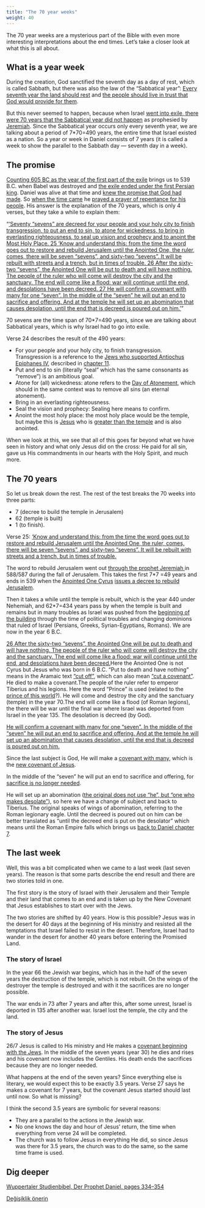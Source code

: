 ```yaml
---
title: "The 70 year weeks"
weight: 40
---
```



The 70 year weeks are a mysterious part of the Bible with even more interesting interpretations about the end times. Let’s take a closer look at what this is all about.


## What is a year week

<a name="e18f"></a>
During the creation, God sanctified the seventh day as a day of rest, which is called Sabbath, but there was also the law of the “Sabbatical year”: [Every seventh year the land should rest](https://www.bibleserver.com/NIV/Leviticus25%3A1-7) and [the people should live in trust that God would provide for them](https://www.bibleserver.com/NIV/Leviticus25%3A20-22).

But this never seemed to happen, because when Israel [went into exile, there were 70 years that the Sabbatical year did not happen](https://www.bibleserver.com/NIV/2%20Chronicles36%3A20-21) as prophesied by [Jeremiah](https://www.bibleserver.com/NIV/Jeremiah25%3A11-12). Since the Sabbatical year occurs only every seventh year, we are talking about a period of 7*70=490 years, the entire time that Israel existed as a nation. So a year or week in Daniel consists of 7 years (it is called a week to show the parallel to the Sabbath day — seventh day in a week).


## The promise

<a name="2d32"></a>
[Counting 605 BC as the year of the first part of the exile](https://seminary.bju.edu/theology-in-3d/so-was-it-70-years-or-not/) brings us to 539 B.C. when Babel was destroyed and [the exile ended under the first Persian king](https://www.bibleserver.com/NIV/2%20Chronicles36%3A22-23). Daniel was alive at that time and [knew the promise that God had made](https://www.bibleserver.com/NIV/Jeremiah29%3A10). So [when the time came](https://www.bibleserver.com/NIV/Daniel9%3A1-2) he [prayed a prayer of repentance for his people](https://www.bibleserver.com/NIV/Daniel9%3A3-19). His answer is the explanation of the 70 years, which is only 4 verses, but they take a while to explain them:

“[‘Seventy “sevens” are decreed for your people and your holy city to finish transgression, to put an end to sin, to atone for wickedness, to bring in everlasting righteousness, to seal up vision and prophecy and to anoint the Most Holy Place. 25 ‘Know and understand this: from the time the word goes out to restore and rebuild Jerusalem until the Anointed One, the ruler, comes, there will be seven “sevens”, and sixty-two “sevens”. It will be rebuilt with streets and a trench, but in times of trouble. 26 After the sixty-two “sevens”, the Anointed One will be put to death and will have nothing. The people of the ruler who will come will destroy the city and the sanctuary. The end will come like a flood: war will continue until the end, and desolations have been decreed. 27 He will confirm a covenant with many for one “seven”. In the middle of the “seven” he will put an end to sacrifice and offering. And at the temple he will set up an abomination that causes desolation, until the end that is decreed is poured out on him.’](https://www.bibleserver.com/NIV/Daniel9%3A24-27)”

70 sevens are the time span of 70*7=490 years, since we are talking about Sabbatical years, which is why Israel had to go into exile.

Verse 24 describes the result of the 490 years:

- For your people and your holy city, to finish transgression. Transgression is a reference to the [Jews who supported Antiochus Epiphanes IV](https://www.bibleserver.com/NIV/Daniel9%3A24-27), described in [chapter 11](https://www.bibleserver.com/NIV/Daniel11%3A32).
- Put and end to sin (literally “seal” which has the same consonants as “remove”) is an ambitious goal.
- Atone for (all) wickedness: atone refers to the [Day of Atonement,](https://www.bibleserver.com/NIV/Leviticus16) which should in the same context was to remove all sins (an eternal atonement).
- Bring in an everlasting righteousness.
- Seal the vision and prophecy: Sealing here means to confirm.
- Anoint the most holy place: the most holy place would be the temple, but maybe this is [Jesus](https://www.bibleserver.com/NIV/Romans3%3A25) who is [greater than the temple](https://www.bibleserver.com/NIV/Matthew12%3A6) and is also anointed.


When we look at this, we see that all of this goes far beyond what we have seen in history and what only Jesus did on the cross: He paid for all sin, gave us His commandments in our hearts with the Holy Spirit, and much more.


## The 70 years

<a name="6576"></a>
So let us break down the rest. The rest of the test breaks the 70 weeks into three parts:

- 7 (decree to build the temple in Jerusalem)
- 62 (temple is built)
- 1 (to finish).


Verse 25: [‘Know and understand this: from the time the word goes out to restore and rebuild Jerusalem until the Anointed One, the ruler, comes, there will be seven “sevens”, and sixty-two “sevens”. It will be rebuilt with streets and a trench, but in times of trouble.](https://www.bibleserver.com/NIV/Daniel9%3A24-27)

The word to rebuild Jerusalem went out [through the prophet Jeremiah ](https://www.bibleserver.com/NIV/Jeremiah30%3A18)in 588/587 during the fall of Jerusalem. This takes the first 7*7 =49 years and ends in 539 when the [Anointed One Cyrus](https://www.bibleserver.com/NIV/Isaiah45%3A1) [issues a decree to rebuild Jerusalem](https://www.bibleserver.com/NIV/2%20Chronicles36%3A22-23).

Then it takes a while until the temple is rebuilt, which is the year 440 under Nehemiah, and 62*7=434 years pass by when the temple is built and remains but in many troubles as Israel was pushed from the [beginning of the building](https://www.bibleserver.com/NIV/Nehemiah4) through the time of political troubles and changing dominions that ruled of Israel (Persians, Greeks, Syrian-Egyptians, Romans). We are now in the year 6 B.C.



[26 After the sixty-two “sevens”, the Anointed One will be put to death and will have nothing. The people of the ruler who will come will destroy the city and the sanctuary. The end will come like a flood: war will continue until the end, and desolations have been decreed.](https://www.bibleserver.com/NIV/Daniel9%3A24-27)Here the Anointed One is not Cyrus but Jesus who was born in 6 B.C. “Put to death and have nothing” means in the Aramaic text [“cut off”](https://biblehub.com/interlinear/daniel/9-26.htm), which can also mean [“cut a covenant”](https://biblehub.com/hebrew/3772.htm). He died to make a covenant.The people of the ruler refer to emperor Tiberius and his legions. Here the word “Prince” is used (related to the [prince of this world](https://www.bibleserver.com/NIV/John12%3A31)?). He will come and destroy the city and the sanctuary (temple) in the year 70.The end will come like a flood (of Roman legions), the there will be war until the final war where Israel was deported from Israel in the year 135. The desolation is decreed (by God).



[He will confirm a covenant with many for one “seven”. In the middle of the “seven” he will put an end to sacrifice and offering. And at the temple he will set up an abomination that causes desolation, until the end that is decreed is poured out on him.](https://www.bibleserver.com/NIV/Daniel9%3A24-27)

Since the last subject is God, He will make a [covenant with many](https://www.bibleserver.com/NIV/Jeremiah31%3A31-34), which is the [new covenant of Jesus](https://www.bibleserver.com/NIV/Hebrews8%3A6).

In the middle of the “seven” he will put an end to sacrifice and offering, for [sacrifice is no longer needed](https://www.bibleserver.com/NIV/Hebrews10%3A1-18).

He will set up an abomination ([the original does not use “he”, but “one who makes desolate”](https://biblehub.com/interlinear/daniel/9-27.htm)), so here we have a change of subject and back to Tiberius. The original speaks of wings of abomination, referring to the Roman legionary eagle. Until the decreed is poured out on him can be better translated as “until the decreed end is put on the desolator” which means until the Roman Empire falls which brings us [back to Daniel chapter 7](../../../../bible/daniel/expl/the-four-kingdoms-in-daniel).

## The last week

Well, this was a bit complicated when we came to a last week (last seven years). The reason is that some parts describe the end result and there are two stories told in one.

The first story is the story of Israel with their Jerusalem and their Temple and their land that comes to an end and is taken up by the New Covenant that Jesus establishes to start over with the Jews.

The two stories are shifted by 40 years. How is this possible? Jesus was in the desert for 40 days at the beginning of His ministry and resisted all the temptations that Israel failed to resist in the desert. Therefore, Israel had to wander in the desert for another 40 years before entering the Promised Land.

### The story of Israel

In the year 66 the Jewish war begins, which has in the half of the seven years the destruction of the temple, which is not rebuilt. On the wings of the destroyer the temple is destroyed and with it the sacrifices are no longer possible.

The war ends in 73 after 7 years and after this, after some unrest, Israel is deported in 135 after another war. Israel lost the temple, the city and the land.

### The story of Jesus

26/7 Jesus is called to His ministry and He makes a [covenant beginning with the Jews](https://www.bibleserver.com/NIV/Matthew15%3A23-24). In the middle of the seven years (year 30) he dies and rises and his covenant now includes the Gentiles. His death ends the sacrifices because they are no longer needed.

What happens at the end of the seven years? Since everything else is literary, we would expect this to be exactly 3.5 years. Verse 27 says he makes a covenant for 7 years, but the covenant Jesus started should last until now. So what is missing?

I think the second 3.5 years are symbolic for several reasons:
- They are a parallel to the actions in the Jewish war.
- No one knows the day and hour of Jesus’ return, the time when everything from verse 24 will be completed.
- The church was to follow Jesus in everything He did, so since Jesus was there for 3.5 years, the church was to do the same, so the same time frame is used.

## Dig deeper

[Wuppertaler Studienbibel, Der Prophet Daniel, pages 334–354](../../../../about/ressources/index.html#daniel)


[Değişiklik önerin](https://github.com/revelation-today/revelation-today/blob/main/exampleSite/content/docs/bible/daniel/expl/the-70-year-weeks.md)
